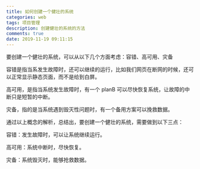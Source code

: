 ```yaml
---
title: 如何创建一个健壮的系统
categories: web
tags: 项目管理
description: 创建健壮的系统的方法
comments: true
date: 2019-11-19 09:11:15
---
```


要创建一个健壮的系统，可以从以下几个方面考虑：容错、高可用、灾备

容错是指当系发生故障时，还可以继续的运行，比如我们网页在断网的时候，还可以正常显示静态页面，而不是给到白屏。

高可用，是指当系统发生故障时，有一个 planB 可以尽快恢复系统，让故障的中断只是短暂的中断。

灾备，指的是当系统遇到毁灭性问题时，有一个备用方案可以挽救数据。

通过以上概念的解析，总结出，要创建一个健壮的系统，需要做到以下三点：

容错：发生故障时，可以让系统继续运行。

高可用：系统中断时，尽快恢复。

灾备：系统毁灭时，能够抢救数据。
